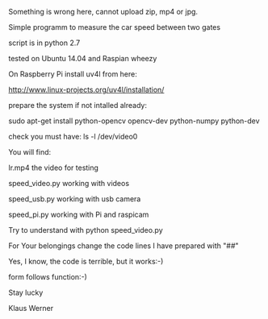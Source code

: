 Something is wrong here,
cannot upload zip, mp4 or jpg.


Simple programm to measure the car speed between two gates

script is in python 2.7

tested on Ubuntu 14.04 and Raspian wheezy

On Raspberry Pi install uv4l from here:

http://www.linux-projects.org/uv4l/installation/

prepare the system if not intalled already:

sudo apt-get install python-opencv opencv-dev python-numpy python-dev

check you must have: ls -l /dev/video0

You will find:

lr.mp4                  the video for testing

speed_video.py   working with videos

speed_usb.py      working with usb camera

speed_pi.py         working with Pi and raspicam

Try to understand with python speed_video.py

For Your belongings change the code lines I have prepared with "##"

Yes, I know, the code is terrible, but it works:-)

form follows function:-)

Stay lucky

Klaus Werner
